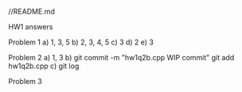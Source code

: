//README.md

HW1 answers

Problem 1
a) 1, 3, 5
b) 2, 3, 4, 5
c) 3
d) 2
e) 3

Problem 2
a) 1, 3
b) git commit -m "hw1q2b.cpp WIP commit"
   git add hw1q2b.cpp
c) git log

Problem 3